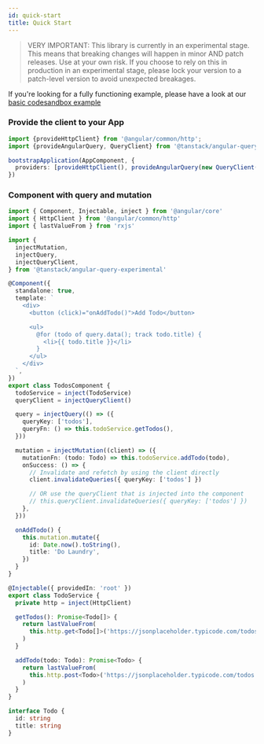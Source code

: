 ```yaml
---
id: quick-start
title: Quick Start
---
```


> VERY IMPORTANT: This library is currently in an experimental stage. This means that breaking changes will happen in minor AND patch releases. Use at your own risk. If you choose to rely on this in production in an experimental stage, please lock your version to a patch-level version to avoid unexpected breakages.

[//]: # 'Example'

If you're looking for a fully functioning example, please have a look at our [basic codesandbox example](./examples/basic)

### Provide the client to your App

```ts
import {provideHttpClient} from '@angular/common/http';
import {provideAngularQuery, QueryClient} from '@tanstack/angular-query-experimental'

bootstrapApplication(AppComponent, {
  providers: [provideHttpClient(), provideAngularQuery(new QueryClient())],
})
```

### Component with query and mutation

```ts
import { Component, Injectable, inject } from '@angular/core'
import { HttpClient } from '@angular/common/http'
import { lastValueFrom } from 'rxjs'

import {
  injectMutation,
  injectQuery,
  injectQueryClient,
} from '@tanstack/angular-query-experimental'

@Component({
  standalone: true,
  template: `
    <div>
      <button (click)="onAddTodo()">Add Todo</button>

      <ul>
        @for (todo of query.data(); track todo.title) {
          <li>{{ todo.title }}</li>
        }
      </ul>
    </div>
  `,
})
export class TodosComponent {
  todoService = inject(TodoService)
  queryClient = injectQueryClient()

  query = injectQuery(() => ({
    queryKey: ['todos'],
    queryFn: () => this.todoService.getTodos(),
  }))

  mutation = injectMutation((client) => ({
    mutationFn: (todo: Todo) => this.todoService.addTodo(todo),
    onSuccess: () => {
      // Invalidate and refetch by using the client directly
      client.invalidateQueries({ queryKey: ['todos'] })

      // OR use the queryClient that is injected into the component
      // this.queryClient.invalidateQueries({ queryKey: ['todos'] })
    },
  }))

  onAddTodo() {
    this.mutation.mutate({
      id: Date.now().toString(),
      title: 'Do Laundry',
    })
  }
}

@Injectable({ providedIn: 'root' })
export class TodoService {
  private http = inject(HttpClient)

  getTodos(): Promise<Todo[]> {
    return lastValueFrom(
      this.http.get<Todo[]>('https://jsonplaceholder.typicode.com/todos'),
    )
  }

  addTodo(todo: Todo): Promise<Todo> {
    return lastValueFrom(
      this.http.post<Todo>('https://jsonplaceholder.typicode.com/todos', todo),
    )
  }
}

interface Todo {
  id: string
  title: string
}
```

[//]: # 'Example'
